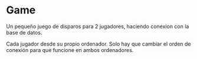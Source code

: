 # Game
Un pequeño juego de disparos para 2 jugadores,
haciendo conexion con la base de datos. 

Cada jugador desde su propio ordenador.
Solo hay que cambiar el orden de conexión para que funcione en ambos ordenadores.

